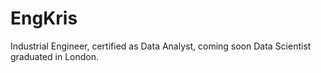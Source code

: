 # EngKris
Industrial Engineer, certified as Data Analyst, coming soon Data Scientist graduated in London.
